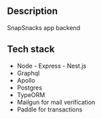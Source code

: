 ## Description

SnapSnacks app backend

## Tech stack
- Node - Express - Nest.js
- Graphql
- Apollo
- Postgres
- TypeORM
- Mailgun for mail verification
- Paddle for transactions
